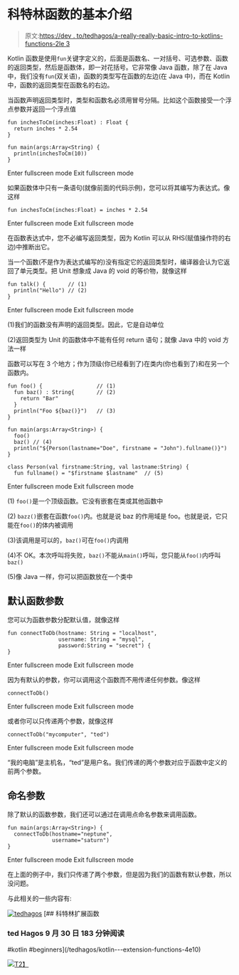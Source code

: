# 科特林函数的基本介绍

> 原文:[https://dev . to/tedhagos/a-really-really-basic-intro-to-kotlins-functions-2le 3](https://dev.to/tedhagos/a-really-really-basic-intro-to-kotlins-functions-2le3)

Kotlin 函数是使用`fun`关键字定义的，后面是函数名、一对括号、可选参数、函数的返回类型，然后是函数体，即一对花括号。它非常像 Java 函数，除了在 Java 中，我们没有`fun`(双关语)，函数的类型写在函数的左边(在 Java 中)，而在 Kotlin 中，函数的返回类型在函数名的右边。

当函数声明返回类型时，类型和函数名必须用冒号分隔。比如这个函数接受一个浮点参数并返回一个浮点值

```
fun inchesToCm(inches:Float) : Float {
  return inches * 2.54
} 

fun main(args:Array<String) {
  println(inchesToCm(10))
} 
```

Enter fullscreen mode Exit fullscreen mode

如果函数体中只有一条语句(就像前面的代码示例)，您可以将其编写为表达式。像这样

```
fun inchesToCm(inches:Float) = inches * 2.54 
```

Enter fullscreen mode Exit fullscreen mode

在函数表达式中，您不必编写返回类型，因为 Kotlin 可以从 RHS(赋值操作符的右边)中推断出它。

当一个函数(不是作为表达式编写的)没有指定它的返回类型时，编译器会认为它返回了单元类型。把 Unit 想象成 Java 的 void 的等价物，就像这样

```
fun talk() {       // (1)
  println("Hello") // (2)
} 
```

Enter fullscreen mode Exit fullscreen mode

(1)我们的函数没有声明的返回类型。因此，它是自动单位

(2)返回类型为 Unit 的函数体中不能有任何 return 语句；就像 Java 中的 void 方法一样

函数可以写在 3 个地方；作为顶级(你已经看到了)在类内(你也看到了)和在另一个函数内。

```
fun foo() {                 // (1)
  fun baz() : String{       // (2)
    return "Bar"
  }
  println("Foo ${baz()}")   // (3)
}

fun main(args:Array<String>) {
  foo()
  baz() // (4)
  println("${Person(lastname="Doe", firstname = "John").fullname()}")
}

class Person(val firstname:String, val lastname:String) {
  fun fullname() = "$firstname $lastname"  // (5) 
```

Enter fullscreen mode Exit fullscreen mode

(1) `foo()`是一个顶级函数。它没有嵌套在类或其他函数中

(2) `bazz()`嵌套在函数`foo()`内。也就是说 baz 的作用域是 foo。也就是说，它只能在`foo()`的体内被调用

(3)该调用是可以的，`baz()`可在`foo()`内调用

(4)不 OK。本次呼叫将失败，`baz()`不能从`main()`呼叫，您只能从`foo()`内呼叫`baz()`

(5)像 Java 一样，你可以把函数放在一个类中

## 默认函数参数

您可以为函数参数分配默认值，就像这样

```
fun connectToDb(hostname: String = "localhost",
                username: String = "mysql",
                password:String = "secret") {
} 
```

Enter fullscreen mode Exit fullscreen mode

因为有默认的参数，你可以调用这个函数而不用传递任何参数。像这样

```
connectToDb() 
```

Enter fullscreen mode Exit fullscreen mode

或者你可以只传递两个参数，就像这样

```
connectToDb("mycomputer", "ted") 
```

Enter fullscreen mode Exit fullscreen mode

“我的电脑”是主机名，“ted”是用户名。我们传递的两个参数对应于函数中定义的前两个参数。

## 命名参数

除了默认的函数参数，我们还可以通过在调用点命名参数来调用函数。

```
fun main(args:Array<String>) {
  connectToDb(hostname="neptune",
              username="saturn")
} 
```

Enter fullscreen mode Exit fullscreen mode

在上面的例子中，我们只传递了两个参数，但是因为我们的函数有默认参数，所以没问题。

与此相关的一些内容有:

[![tedhagos](../Images/d33df494b4c7494599bd1bc717f8b9d1.png)](/tedhagos) [## 科特林扩展函数

### ted Hagos 9 月 30 日 183 分钟阅读

#kotlin #beginners](/tedhagos/kotlin---extension-functions-4e10)

[![](../Images/f844e6f0ae02837abc70d4e4100753c9.png)T2】](https://res.cloudinary.com/practicaldev/image/fetch/s--IU8kI4wJ--/c_limit%2Cf_auto%2Cfl_progressive%2Cq_auto%2Cw_880/http://feeds.feedburner.com/%257Er/WorkingDev/%257E4/qy6HpWQtklM)